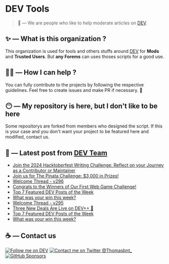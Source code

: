 # DEV Tools

> 🔧 — We are people who like to help moderate articles on [DEV](https://dev.to).

## ✨ — What is this organization ?

This organization is used for tools and others stuffs around [DEV](https://dev.to) for **Mods** and **Trusted Users**. But __any Forems__ can uses thoses scripts for a good use.


## 💪🏼 — How I can help ?

You can fully contribute to the projects by following the respective guidelines. Feel free to create issues and make PR if necessary. 🎉

## 😶 — My repository is here, but I don't like to be here

Some repositorys are forked from members who designed the script. If this is your case and you don't want your project to be featured here and modified, contact us.

## 📝 — Latest post from [DEV Team](https://dev.to/devteam)

<!-- BLOG-POST-LIST:START -->
- [Join the 2024 Hacktoberfest Writing Challenge: Reflect on your Journey as a Contributor or Maintainer](https://dev.to/devteam/join-the-2024-hacktoberfest-writing-challenge-reflect-on-your-journey-as-a-contributor-or-maintainer-nd0)
- [Join us for The Pinata Challenge: $3,000 in Prizes!](https://dev.to/devteam/join-us-for-the-the-pinata-challenge-3000-in-prizes-59cb)
- [Welcome Thread - v296](https://dev.to/devteam/welcome-thread-v296-1ce8)
- [Congrats to the Winners of Our First Web Game Challenge!](https://dev.to/devteam/congrats-to-the-winners-of-our-first-web-game-challenge-32co)
- [Top 7 Featured DEV Posts of the Week](https://dev.to/devteam/top-7-featured-dev-posts-of-the-week-hi6)
- [What was your win this week?](https://dev.to/devteam/what-was-your-win-this-week-2cin)
- [Welcome Thread - v295](https://dev.to/devteam/welcome-thread-v295-162b)
- [Three New Deals Are Live on DEV++ 🎉](https://dev.to/devteam/three-new-deals-are-live-on-dev-31n6)
- [Top 7 Featured DEV Posts of the Week](https://dev.to/devteam/top-7-featured-dev-posts-of-the-week-3eoh)
- [What was your win this week?](https://dev.to/devteam/what-was-your-win-this-week-48jp)
<!-- BLOG-POST-LIST:END -->


## ☕ — Contact us

[![Follow me on DEV](https://img.shields.io/badge/dev.to-%2308090A.svg?&style=for-the-badge&logo=dev.to&logoColor=white&alt=devto)](https://dev.to/thomasbnt)
[![Contact me on Twitter @Thomasbnt_](https://img.shields.io/badge/Contact%20me%20on%20Twitter-%231DA1F2.svg?&style=for-the-badge&logo=twitter&logoColor=white&alt=twitter)](https://twitter.com/messages/1142357270-1142357270?text=Hello,%20I%20contact%20you%20from%20devtotools%20&recipient_id=1142357270) [![GitHub Sponsors](https://img.shields.io/badge/Sponsor%20me-%23EA54AE.svg?&style=for-the-badge&logo=github-sponsors&logoColor=white)](https://github.com/sponsors/thomasbnt)


